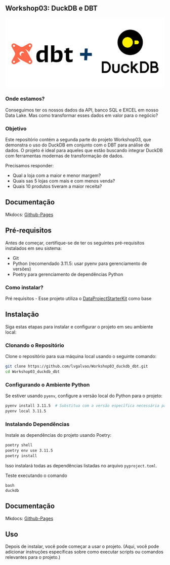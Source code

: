## Workshop03: DuckDB e DBT

![Texto alternativo](capa.png)


### Onde estamos?
Conseguimos ter os nossos dados da API, banco SQL e EXCEL em nosso Data Lake. Mas como transformar esses dados em valor para o negócio?

### Objetivo 
Este repositório contém a segunda parte do projeto Workshop03, que demonstra o uso do DuckDB em conjunto com o DBT para análise de dados. O projeto é ideal para aqueles que estão buscando integrar DuckDB com ferramentas modernas de transformação de dados.

Precisamos responder:

- Qual a loja com a maior e menor margem?
- Quais sas 5 lojas com mais e com menos venda?
- Quais 10 produtos tiveram a maior receita?

## Documentação

Mkdocs: [Github-Pages](https://lvgalvao.github.io/Workshop03_duckdb_dbt/)


## Pré-requisitos

Antes de começar, certifique-se de ter os seguintes pré-requisitos instalados em seu sistema:

- Git
- Python (recomendado 3.11.5: usar pyenv para gerenciamento de versões)
- Poetry para gerenciamento de dependências Python


### Como instalar?

Pré requisitos - Esse projeto utiliza o [DataProjectStarterKit](https://github.com/lvgalvao/DataProjectStarterKit) como base

## Instalação

Siga estas etapas para instalar e configurar o projeto em seu ambiente local:

### Clonando o Repositório

Clone o repositório para sua máquina local usando o seguinte comando:

```bash
git clone https://github.com/lvgalvao/Workshop03_duckdb_dbt.git
cd Workshop03_duckdb_dbt
```

### Configurando o Ambiente Python

Se estiver usando `pyenv`, configure a versão local do Python para o projeto:

```bash
pyenv install 3.11.5  # Substitua com a versão específica necessária para o projeto
pyenv local 3.11.5
```

### Instalando Dependências

Instale as dependências do projeto usando Poetry:

```bash
poetry shell
poetry env use 3.11.5
poetry install
```

Isso instalará todas as dependências listadas no arquivo `pyproject.toml`.

Teste executando o comando

```
bash
duckdb
```

## Documentação

Mkdocs: [Github-Pages](https://lvgalvao.github.io/Workshop03_duckdb_dbt/)

## Uso

Depois de instalar, você pode começar a usar o projeto. (Aqui, você pode adicionar instruções específicas sobre como executar scripts ou comandos relevantes para o projeto.)
